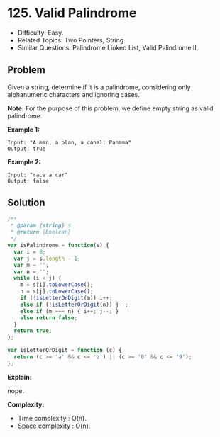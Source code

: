 # 125. Valid Palindrome

- Difficulty: Easy.
- Related Topics: Two Pointers, String.
- Similar Questions: Palindrome Linked List, Valid Palindrome II.

## Problem

Given a string, determine if it is a palindrome, considering only alphanumeric characters and ignoring cases.

**Note:** For the purpose of this problem, we define empty string as valid palindrome.

**Example 1:**

```
Input: "A man, a plan, a canal: Panama"
Output: true
```

**Example 2:**

```
Input: "race a car"
Output: false
```

## Solution

```javascript
/**
 * @param {string} s
 * @return {boolean}
 */
var isPalindrome = function(s) {
  var i = 0;
  var j = s.length - 1;
  var m = '';
  var n = '';
  while (i < j) {
    m = s[i].toLowerCase();
    n = s[j].toLowerCase();
    if (!isLetterOrDigit(m)) i++;
    else if (!isLetterOrDigit(n)) j--;
    else if (m === n) { i++; j--; }
    else return false;
  }
  return true;
};

var isLetterOrDigit = function (c) {
  return (c >= 'a' && c <= 'z') || (c >= '0' && c <= '9');
};

```

**Explain:**

nope.

**Complexity:**

* Time complexity : O(n).
* Space complexity : O(n).
